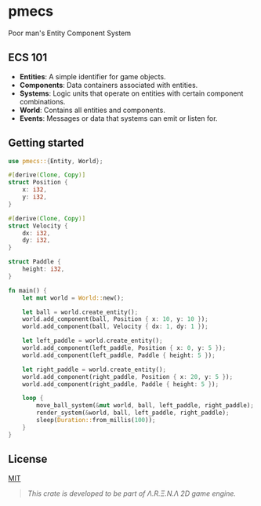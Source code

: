 # pmecs
Poor man's Entity Component System

## ECS 101
- **Entities**: A simple identifier for game objects.
- **Components**: Data containers associated with entities.
- **Systems**: Logic units that operate on entities with certain component combinations.
- **World**: Contains all entities and components.
- **Events**: Messages or data that systems can emit or listen for.

## Getting started

```rust
use pmecs::{Entity, World};

#[derive(Clone, Copy)]
struct Position {
    x: i32,
    y: i32,
}

#[derive(Clone, Copy)]
struct Velocity {
    dx: i32,
    dy: i32,
}

struct Paddle {
    height: i32,
}

fn main() {
    let mut world = World::new();

    let ball = world.create_entity();
    world.add_component(ball, Position { x: 10, y: 10 });
    world.add_component(ball, Velocity { dx: 1, dy: 1 });

    let left_paddle = world.create_entity();
    world.add_component(left_paddle, Position { x: 0, y: 5 });
    world.add_component(left_paddle, Paddle { height: 5 });

    let right_paddle = world.create_entity();
    world.add_component(right_paddle, Position { x: 20, y: 5 });
    world.add_component(right_paddle, Paddle { height: 5 });

    loop {
        move_ball_system(&mut world, ball, left_paddle, right_paddle);
        render_system(&world, ball, left_paddle, right_paddle);
        sleep(Duration::from_millis(100));
    }
}

```

## License

[MIT](https://github.com/ziyasal/natura/blob/main/LICENSE)

> _This crate is developed to be part of Λ.R.Ξ.N.Λ 2D game engine._
